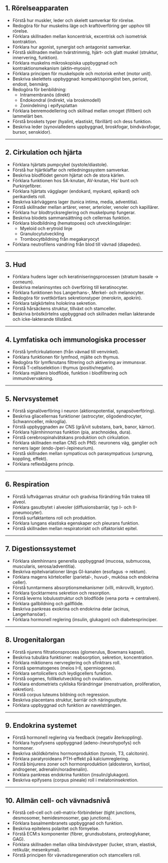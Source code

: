 
## 1. Rörelseapparaten
- Förstå hur muskler, leder och skelett samverkar för rörelse.
- Redogöra för hur muskelns läge och kraftöverföring ger upphov till rörelse.
- Förklara skillnaden mellan koncentrisk, excentrisk och isometrisk kontraktion.
- Förklara hur agonist, synergist och antagonist samverkar.
- Förstå skillnaden mellan tvärstrimmig, hjärt- och glatt muskel (struktur, innervering, funktion).
- Förklara muskelns mikroskopiska uppbyggnad och kontraktionsmekanism (aktin–myosin).
- Förklara principen för muskelspole och motorisk enhet (motor unit).
- Beskriva skelettets uppbyggnad: kompakt/spongiöst ben, periost, endost, benmärg.
- Redogöra för benbildning:
  - Intramembranös (direkt)
  - Endokondral (indirekt, via broskmodell)
  - Zonindelning i epifysplattan
- Förklara benremodellering och skillnad mellan omoget (filtben) och lammelärt ben.
- Förstå broskets typer (hyalint, elastiskt, fibrillärt) och dess funktion.
- Beskriva leder (synovialledens uppbyggnad, broskfogar, bindvävsfogar, bursor, senskidor).

---

## 2. Cirkulation och hjärta
- Förklara hjärtats pumpcykel (systole/diastole).
- Förstå hur hjärtklaffar och retledningssystem samverkar.
- Beskriva blodflödet genom hjärtat och de stora kärlen.
- Förklara funktionen hos SA-knutan, AV-knutan, His’ bunt och Purkinjefibrer.
- Förklara hjärtats vägglager (endokard, myokard, epikard) och perikardiets roll.
- Beskriva kärlväggens lager (tunica intima, media, adventitia).
- Förstå skillnader mellan artärer, vener, arterioler, venoler och kapillärer.
- Förklara hur blodtrycksreglering och muskelpump fungerar.
- Beskriva blodets sammansättning och cellernas funktion.
- Förklara blodbildning (hematopoes) och utvecklingslinjer:
  - Myeloid och erytroid linje
  - Granulocytutveckling
  - Trombocytbildning från megakaryocyt
- Förklara neutrofilens vandring från blod till vävnad (diapedes).

---

## 3. Hud
- Förklara hudens lager och keratiniseringsprocessen (stratum basale → corneum).
- Beskriva melaninsyntes och överföring till keratinocyter.
- Förklara funktionen hos Langerhans-, Merkel- och melanocyter.
- Redogöra för svettkörtlars sekretionstyper (merokrin, apokrin).
- Förklara talgkörtelns holokrina sekretion.
- Förstå hårsäckens struktur, tillväxt och stamceller.
- Beskriva bröstkörtelns uppbyggnad och skillnaden mellan lakterande och icke-lakterande tillstånd.

---

## 4. Lymfatiska och immunologiska processer
- Förstå lymfcirkulationen (från vävnad till venvinkel).
- Förklara funktionen för lymfnod, mjälte och thymus.
- Redogöra för lymfknutans filtrering och aktivering av immunsvar.
- Förstå T-cellsselektion i thymus (positiv/negativ).
- Förklara mjältens blodflöde, funktion i blodfiltrering och immunövervakning.

---

## 5. Nervsystemet
- Förstå signalöverföring i neuron (aktionspotential, synapsöverföring).
- Beskriva gliacellernas funktioner (astrocyter, oligodendrocyter, Schwannceller, mikroglia).
- Förstå uppbyggnaden av CNS (grå/vit substans, bark, banor, kärnor).
- Förklara hjärnhinnornas funktion (pia, arachnoidea, dura).
- Förstå cerebrospinalvätskans produktion och cirkulation.
- Förklara skillnaden mellan CNS och PNS: neuronens väg, ganglier och nervers lager (endo-/peri-/epineurium).
- Förstå skillnaden mellan sympaticus och parasympaticus (ursprung, koppling, effekt).
- Förklara reflexbågens princip.

---

## 6. Respiration
- Förstå luftvägarnas struktur och gradvisa förändring från trakea till alveol.
- Förklara gasutbytet i alveoler (diffusionsbarriär, typ I- och II-pneumocyter).
- Förstå surfaktantens roll och produktion.
- Förklara lungans elastiska egenskaper och pleurans funktion.
- Förstå skillnaden mellan respiratoriskt och olfaktoriskt epitel.

---

## 7. Digestionssystemet
- Förklara slemhinnans generella uppbyggnad (mucosa, submucosa, muscularis, serosa/adventitia).
- Beskriva epitelvariationer längs GI-kanalen (esofagus → rektum).
- Förklara magens körtelceller (parietal-, huvud-, mukösa och endokrina celler).
- Förstå tunntarmens absorptionsmekanismer (villi, mikrovilli, kryptor).
- Förklara tjocktarmens sekretion och resorption.
- Förstå leverns lobulusstruktur och blodflöde (vena porta → centralven).
- Förklara gallbildning och gallflöde.
- Beskriva pankreas exokrina och endokrina delar (acinus, Langerhansöar).
- Förklara hormonell reglering (insulin, glukagon) och diabetesprinciper.

---

## 8. Urogenitalorgan
- Förstå njurens filtrationsprocess (glomerulus, Bowmans kapsel).
- Beskriva tubulära funktioner: reabsorption, sekretion, koncentration.
- Förklara miktionens nervreglering och sfinktrars roll.
- Förstå spermatogenes (meios I–II, spermiogenes).
- Förklara sertolicellers och leydigcellers funktion.
- Förstå oogenes, follikelutveckling och ovulation.
- Förklara endometriets cykliska förändringar (menstruation, proliferation, sekretion).
- Förstå corpus luteums bildning och regression.
- Beskriva placentans struktur, barriär och näringsutbyte.
- Förklara uppbyggnad och funktion av navelsträngen.

---

## 9. Endokrina systemet
- Förstå hormonell reglering via feedback (negativ återkoppling).
- Förklara hypofysens uppbyggnad (adeno-/neurohypofys) och hormoner.
- Beskriva sköldkörtelns hormonproduktion (tyroxin, T3, calcitonin).
- Förklara paratyroideans PTH-effekt på kalciumreglering.
- Förstå binjurens zoner och hormonproduktion (aldosteron, kortisol, androgener, adrenalin/noradrenalin).
- Förklara pankreas endokrina funktion (insulin/glukagon).
- Beskriva epifysens (corpus pineale) roll i melatoninsekretion.

---

## 10. Allmän cell- och vävnadsnivå
- Förstå cell–cell och cell–matrix-förbindelser (tight junctions, desmosomer, hemidesmosomer, gap junctions).
- Förklara basalmembranets uppbyggnad och funktion.
- Beskriva epitelens polaritet och förnyelse.
- Förstå ECM:s komponenter (fibrer, grundsubstans, proteoglykaner, GAG).
- Förklara skillnaden mellan olika bindvävstyper (lucker, stram, elastisk, retikulär, mesenkymal).
- Förstå principen för vävnadsregeneration och stamcellers roll.